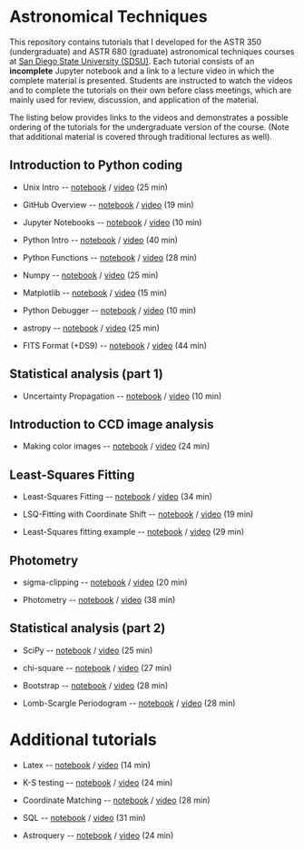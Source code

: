 # Astronomical Techniques

This repository contains tutorials that I developed for the ASTR
350 (undergraduate) and ASTR 680 (graduate) astronomical techniques
courses at [San Diego State University
(SDSU)](https://www.sdsu.edu). Each tutorial consists of an
**incomplete** Jupyter notebook and a link to a lecture video in which
the complete material is presented. Students are instructed to watch
the videos and to complete the tutorials on their own before class
meetings, which are mainly used for review, discussion, and
application of the material.

The listing below provides links to the videos and demonstrates a
possible ordering of the tutorials for the undergraduate version of
the course. (Note that additional material is covered through
traditional lectures as well).

## Introduction to Python coding
- Unix Intro -- [notebook](unix.ipynb)
/ [video](http://video.sdsu.edu/nas/capture/2018/rquimbysdsu.edu/Unix.demo/Unix.demo_-_20180828_091056_6.html) (25 min)

- GitHub Overview -- [notebook](github.ipynb)
/ [video](http://video.sdsu.edu/nas/capture/2018/rquimbysdsu.edu/github/github_-_20180829_112332_6.html) (19 min)

- Jupyter Notebooks -- [notebook](jupyter.ipynb)
/ [video](http://video.sdsu.edu/nas/capture/2018/rquimbysdsu.edu/jupyter/jupyter_-_20180830_102214_6.html) (10 min)

- Python Intro -- [notebook](python.ipynb)
/ [video](http://video.sdsu.edu/nas/capture/2018/rquimbysdsu.edu/python.intro/python.intro_-_20180829_154518_6.html) (40 min)

- Python Functions -- [notebook](python.functions.ipynb)
/ [video](http://video.sdsu.edu/nas/capture/2018/rquimbysdsu.edu/python.functions/python.functions_-_20180831_140902_6.html) (28 min)

- Numpy -- [notebook](numpy.ipynb)
/ [video](http://video.sdsu.edu/nas/capture/2018/rquimbysdsu.edu/numpy/numpy_-_20180903_151402_6.html) (25 min)

- Matplotlib -- [notebook](matplotlib.ipynb)
/ [video](http://video.sdsu.edu/nas/capture/2018/rquimbysdsu.edu/matplotlib/matplotlib_-_20180903_164956_6.html) (15 min)

- Python Debugger -- [notebook](python.debugger.ipynb)
/ [video](http://video.sdsu.edu/nas/capture/2019/rquimbysdsu.edu/python.debugger/python.debugger_-_20190821_142918_6.html) (10 min)

- astropy -- [notebook](astropy.ipynb)
/ [video](http://video.sdsu.edu/nas/capture/2019/rquimbysdsu.edu/astropy/astropy_-_20190130_120159_6.html) (25 min)

- FITS Format (+DS9) -- [notebook](fits.format.ipynb)
/ [video](http://video.sdsu.edu/nas/capture/2018/rquimbysdsu.edu/fits.format/fits.format_-_20180912_151955_6.html) (44 min)



## Statistical analysis (part 1)

- Uncertainty Propagation -- [notebook](uncertainty.propagation.ipynb)
/ [video](http://video.sdsu.edu/nas/capture/2018/rquimbysdsu.edu/uncertainty.propagation/uncertainty.propagation_-_20181012_102624_6.html) (10 min)


## Introduction to CCD image analysis

- Making color images -- [notebook](make.color.image.ipynb)
/ [video](http://video.sdsu.edu/nas/capture/2019/rquimbysdsu.edu/make.color.image/make.color.image_-_20190826_160817_6.html) (24 min)



## Least-Squares Fitting

- Least-Squares Fitting -- [notebook](least-squares.ipynb)
/ [video](http://video.sdsu.edu/nas/capture/2018/rquimbysdsu.edu/least-squares/least-squares_-_20180910_162103_6.html) (34 min)

- LSQ-Fitting with Coordinate Shift -- [notebook](lsq-fits.with.a.shift.ipynb)
/ [video](http://video.sdsu.edu/nas/capture/2018/rquimbysdsu.edu/lsq-fits.with.a.shift/lsq-fits.with.a.shift_-_20180919_141429_6.html) (19 min)

- Least-Squares fitting example -- [notebook](least-squares.application.ipynb)
/ [video](http://video.sdsu.edu/nas/capture/2019/rquimbysdsu.edu/least-squares.application/least-squares.application_-_20190314_100559_6.html) (29 min)


## Photometry

- sigma-clipping -- [notebook](sigma.clipping.ipynb)
/ [video](http://video.sdsu.edu/nas/capture/2019/rquimbysdsu.edu/sigma.clipping/sigma.clipping_-_20191020_180432_6.html) (20 min)

- Photometry -- [notebook](photometry.ipynb)
/ [video](http://video.sdsu.edu/nas/capture/2019/rquimbysdsu.edu/photometry/photometry_-_20190407_193131_6.html) (38 min)


## Statistical analysis (part 2)

- SciPy -- [notebook](scipy.ipynb)
/ [video](http://video.sdsu.edu/nas/capture/2018/rquimbysdsu.edu/scipy/scipy_-_20180905_103429_6.html) (25 min)

- chi-square -- [notebook](chisq.ipynb)
/ [video](http://video.sdsu.edu/nas/capture/2019/rquimbysdsu.edu/chisq/chisq_-_20190315_162236_6.html) (27 min)

- Bootstrap -- [notebook](bootstrap.ipynb)
/ [video](http://video.sdsu.edu/nas/capture/2020/rquimbysdsu.edu/bootstrap/bootstrap_-_20200501_145457_6.html) (28 min)

- Lomb-Scargle Periodogram -- [notebook](lomb.scargle.ipynb) / [video](http://video.sdsu.edu/nas/capture/2020/rquimbysdsu.edu/lomb.scargle/lomb.scargle_-_20200508_150337_6.html) (28 min)


# Additional tutorials

- Latex -- [notebook](latex.ipynb)
/ [video](http://video.sdsu.edu/nas/capture/2019/rquimbysdsu.edu/Latex/Latex_-_20190222_134026_6.html) (14 min)

- K-S testing -- [notebook](ks.test.ipynb)
/ [video](http://video.sdsu.edu/nas/capture/2019/rquimbysdsu.edu/kstest/kstest_-_20191018_171926_6.html) (24 min)

- Coordinate Matching -- [notebook](coordinate.matching.ipynb)
/ [video](http://video.sdsu.edu/nas/capture/2018/rquimbysdsu.edu/coordinate.matching/coordinate.matching_-_20180917_155535_6.html) (28 min)

- SQL -- [notebook](sql.ipynb)
/ [video](http://video.sdsu.edu/nas/capture/2019/rquimbysdsu.edu/sql/sql_-_20190326_131922_6.html) (31 min)

- Astroquery -- [notebook](astroquery.ipynb)
/ [video](http://video.sdsu.edu/nas/capture/2018/rquimbysdsu.edu/astroquery/astroquery_-_20180905_121747_6.html) (24 min)

